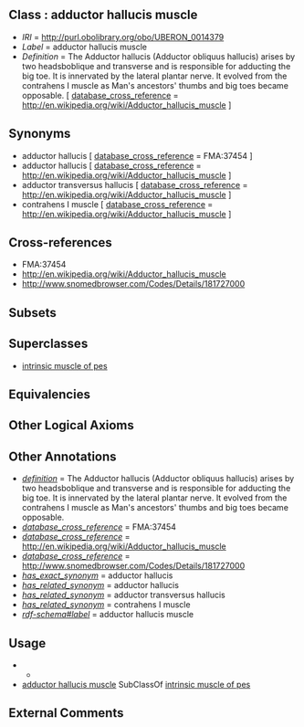 
## Class : adductor hallucis muscle

 * *IRI* = http://purl.obolibrary.org/obo/UBERON_0014379
 * *Label* = adductor hallucis muscle
 * *Definition* = The Adductor hallucis (Adductor obliquus hallucis) arises by two headsboblique and transverse and is responsible for adducting the big toe. It is innervated by the lateral plantar nerve. It evolved from the contrahens I muscle as Man's ancestors' thumbs and big toes became opposable. [ [database_cross_reference](../../ef/oboInOwl#hasDbXref.md) = http://en.wikipedia.org/wiki/Adductor_hallucis_muscle ]

## Synonyms

 * adductor hallucis [ [database_cross_reference](../../ef/oboInOwl#hasDbXref.md) = FMA:37454 ]
 * adductor hallucis [ [database_cross_reference](../../ef/oboInOwl#hasDbXref.md) = http://en.wikipedia.org/wiki/Adductor_hallucis_muscle ]
 * adductor transversus hallucis [ [database_cross_reference](../../ef/oboInOwl#hasDbXref.md) = http://en.wikipedia.org/wiki/Adductor_hallucis_muscle ]
 * contrahens I muscle [ [database_cross_reference](../../ef/oboInOwl#hasDbXref.md) = http://en.wikipedia.org/wiki/Adductor_hallucis_muscle ]

## Cross-references

 * FMA:37454
 * http://en.wikipedia.org/wiki/Adductor_hallucis_muscle
 * http://www.snomedbrowser.com/Codes/Details/181727000

## Subsets


## Superclasses

 * [intrinsic muscle of pes](../../UBERON/78/UBERON_0014378.md)

## Equivalencies


## Other Logical Axioms


## Other Annotations

 * *[definition](../../IAO/15/IAO_0000115.md)* = The Adductor hallucis (Adductor obliquus hallucis) arises by two headsboblique and transverse and is responsible for adducting the big toe. It is innervated by the lateral plantar nerve. It evolved from the contrahens I muscle as Man's ancestors' thumbs and big toes became opposable.
 * *[database_cross_reference](../../ef/oboInOwl#hasDbXref.md)* = FMA:37454
 * *[database_cross_reference](../../ef/oboInOwl#hasDbXref.md)* = http://en.wikipedia.org/wiki/Adductor_hallucis_muscle
 * *[database_cross_reference](../../ef/oboInOwl#hasDbXref.md)* = http://www.snomedbrowser.com/Codes/Details/181727000
 * *[has_exact_synonym](../../ym/oboInOwl#hasExactSynonym.md)* = adductor hallucis
 * *[has_related_synonym](../../ym/oboInOwl#hasRelatedSynonym.md)* = adductor hallucis
 * *[has_related_synonym](../../ym/oboInOwl#hasRelatedSynonym.md)* = adductor transversus hallucis
 * *[has_related_synonym](../../ym/oboInOwl#hasRelatedSynonym.md)* = contrahens I muscle
 * *[rdf-schema#label](../../el/rdf-schema#label.md)* = adductor hallucis muscle

## Usage

 * -
 * [adductor hallucis muscle](../../UBERON/79/UBERON_0014379.md) SubClassOf [intrinsic muscle of pes](../../UBERON/78/UBERON_0014378.md)

## External Comments

